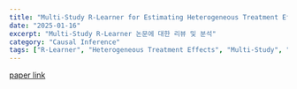 ```yaml
---
title: "Multi-Study R-Learner for Estimating Heterogeneous Treatment Effects Across Studies Using Statistical Machine Learning"
date: "2025-01-16"
excerpt: "Multi-Study R-Learner 논문에 대한 리뷰 및 분석"
category: "Causal Inference"
tags: ["R-Learner", "Heterogeneous Treatment Effects", "Multi-Study", "Statistical Machine Learning", "Paper Review"]
---
```


[paper link](https://arxiv.org/pdf/2306.01086)